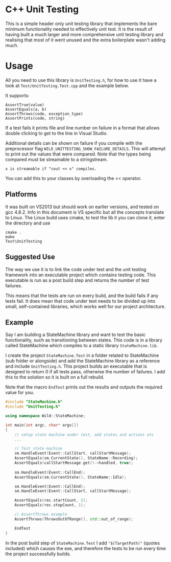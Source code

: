 # C++ Unit Testing

This is a simple header only unit testing library that implements the bare minimum functionality needed to effectively unit test. It is the result of having built a much larger and more comprehensive unit testing library and realising that most of it went unused and the extra boilerplate wasn't adding much.

# Usage

All you need to use this library is ```UnitTesting.h```, for how to use it have a look at ```Test/UnitTesting.Test.cpp``` and the example below.

It supports:

```
AssertTrue(value)
AssertEquals(a, b)
AssertThrows(code, exception_type)
AssertPrints(code, string)
```

If a test fails it prints file and line number on failure in a format that allows double clicking to get to the line in Visual Studio.

Additional details can be shown on failure if you compile with the preprocessor flag ```WILD_UNITTESTING_SHOW_FAILURE_DETAILS```.
This will attempt to print out the values that were compared. Note that the types being compared must be streamable to a stringstream. 

```x is streamable if "cout << x" compiles.```

You can add this to your classes by overloading the << operator.

## Platforms

It was built on VS2013 but should work on earlier versions, and tested on gcc 4.8.2. Info in this document is VS specific but all the concepts translate to Linux. The Linux build uses cmake, to test the lib it you can clone it, enter the directory and use

```
cmake .
make
Test\UnitTesting
```

## Suggested Use

The way we use it is to link the code under test and the unit testing framework into an executable project which contains testing code. This executable is run as a post build step and returns the number of test failures. 

This means that the tests are run on every build, and the build fails if any tests fail. It does mean that code under test needs to be divided up into small, self-contained libraries, which works well for our project architecture.

## Example

Say I am building a StateMachine library and want to test the basic functionality, such as transitioning between states. This code is in a library called StateMachine which compiles to a static library ```StateMachine.lib```.

I create the project ```StateMachine.Test``` in a folder related to StateMachine (sub folder or alongside) and add the StateMachine library as a reference and include ```UnitTesting.h```. This project builds an executable that is designed to return 0 if all tests pass, otherwise the number of failures. I add this to the solution so it is built on a full rebuild.

Note that the macro ```EndTest``` prints out the results and outputs the required value for you.

```C++
#include "StateMachine.h"
#include "UnitTesting.h"

using namespace Wild::StateMachine;

int main(int argc, char* argv[])
{
	// setup state machine under test, add states and actions etc
	...

	// Test state machine
	sm.HandleEvent(Event::CallStart, callStartMessage);
	AssertEquals(sm.CurrentState(), StateName::Recording);
	AssertEquals(callStartMessage.get()->handled, true);
	
	sm.HandleEvent(Event::CallEnd);
	AssertEquals(sm.CurrentState(), StateName::Idle);

	sm.HandleEvent(Event::CallEnd);
	sm.HandleEvent(Event::CallStart, callStartMessage);

	AssertEquals(rec.startCount, 2);
	AssertEquals(rec.stopCount, 1);

	// AssertThrows example
    AssertThrows(ThrowsOutOfRange(), std::out_of_range);

	EndTest
}
```

In the post build step of ```StateMachine.Test``` I add ```"$(TargetPath)"``` (quotes included) which causes the exe, and therefore the tests to be run every time the project successfully builds.
